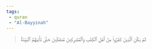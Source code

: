 ```yaml
---
tags: 
 - quran 
 - "Al-Bayyinah"
---
```


> لَمۡ يَكُنِ ٱلَّذِينَ كَفَرُواْ مِنۡ أَهۡلِ ٱلۡكِتَٰبِ وَٱلۡمُشۡرِكِينَ مُنفَكِّينَ حَتَّىٰ تَأۡتِيَهُمُ ٱلۡبَيِّنَةُ
